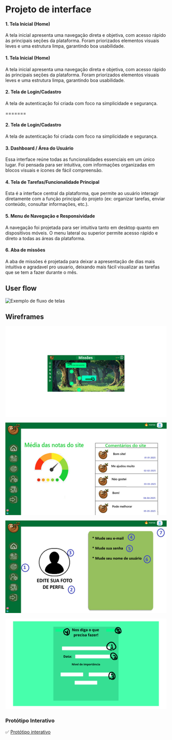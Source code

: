 
# Projeto de interface

#### 1. Tela Inicial (Home)
A tela inicial apresenta uma navegação direta e objetiva, com acesso rápido às principais seções da plataforma. Foram priorizados elementos visuais leves e uma estrutura limpa, garantindo boa usabilidade.

#### 1. Tela Inicial (Home)
A tela inicial apresenta uma navegação direta e objetiva, com acesso rápido às principais seções da plataforma. Foram priorizados elementos visuais leves e uma estrutura limpa, garantindo boa usabilidade.

#### 2. Tela de Login/Cadastro
A tela de autenticação foi criada com foco na simplicidade e segurança. 

=======
#### 2. Tela de Login/Cadastro
A tela de autenticação foi criada com foco na simplicidade e segurança. 

#### 3. Dashboard / Área do Usuário
Essa interface reúne todas as funcionalidades essenciais em um único lugar. Foi pensada para ser intuitiva, com informações organizadas em blocos visuais e ícones de fácil compreensão.

#### 4. Tela de Tarefas/Funcionalidade Principal
Esta é a interface central da plataforma, que permite ao usuário interagir diretamente com a função principal do projeto (ex: organizar tarefas, enviar conteúdo, consultar informações, etc.).

#### 5. Menu de Navegação e Responsividade
A navegação foi projetada para ser intuitiva tanto em desktop quanto em dispositivos móveis. O menu lateral ou superior permite acesso rápido e direto a todas as áreas da plataforma.

#### 6. Aba de missões
A aba de missões é projetada para deixar a apresentação de dias mais intuitiva e agradavel pro usuario, deixando mais fácil visualizar as tarefas que se tem a fazer durante o mês.


 ## User flow

![Exemplo de fluxo de telas](images/procastinação.png)


## Wireframes

![Wireframes](images/missoes.png)

![Wireframes](images/comentarios.jpeg)

![Wireframes](images/editar%20perfi.jpeg)

![Wireframes](images/entradaTarefas.png)


### Protótipo Interativo

✅ [Protótipo interativo](https://www.figma.com/proto/kBXYou2bxlPFA4IgAZoxtn/Procastina%C3%A7%C3%A3o?node-id=129-649&t=C0yAS6AaCgyIx21P-1&scaling=min-zoom&content-scaling=fixed&page-id=0%3A1&starting-point-node-id=129%3A649&show-proto-sidebar=1)  
